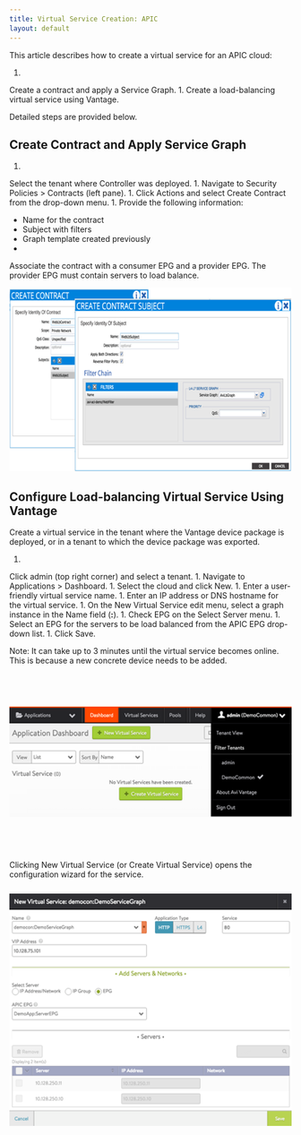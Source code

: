 ```yaml
---
title: Virtual Service Creation: APIC
layout: default
---
```

This article describes how to create a virtual service for an APIC cloud:

1. 
Create a contract and apply a Service Graph.
1. 
Create a load-balancing virtual service using Vantage.

Detailed steps are provided below.

## Create Contract and Apply Service Graph

1. 
Select the tenant where Controller was deployed.
1. 
Navigate to Security Policies > Contracts (left pane).
1. 
Click Actions and select Create Contract from the drop-down menu.
1. 
Provide the following information:

* Name for the contract
* Subject with filters
* Graph template created previously
* 
Associate the contract with a consumer EPG and a provider EPG. The provider EPG must contain servers to load balance.

<a href="img/vs-create-apic1.png"><img src="img/vs-create-apic1.png" alt="vs-create-apic1" width="691" height="328"></a>

## Configure Load-balancing Virtual Service Using Vantage

Create a virtual service in the tenant where the Vantage device package is deployed, or in a tenant to which the device package was exported.

1. 
Click admin (top right corner) and select a tenant.
1. 
Navigate to Applications > Dashboard.
1. 
Select the cloud and click New.
1. 
Enter a user-friendly virtual service name.
1. 
Enter an IP address or DNS hostname for the virtual service.
1. 
On the New Virtual Service edit menu, select a graph instance in the Name field (**:**).
1. 
Check EPG on the Select Server menu.
1. 
Select an EPG for the servers to be load balanced from the APIC EPG drop-down list.
1. 
Click Save.

Note: It can take up to 3 minutes until the virtual service becomes online. This is because a new concrete device needs to be added.

<a href="img/vs-create-apic2.png"><img src="img/vs-create-apic2.png" alt="vs-create-apic2" width="528" height="197" vspace="60"></a>

Clicking New Virtual Service (or Create Virtual Service) opens the configuration wizard for the service.

<a href="img/vs-create-apic3.png"><img src="img/vs-create-apic3.png" alt="vs-create-apic3" width="528" height="415" vspace="12"></a>